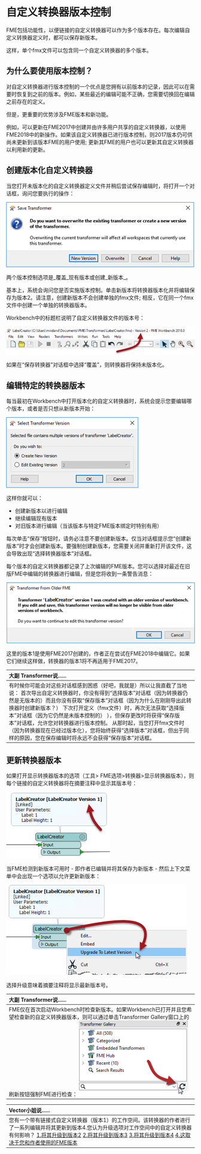 # 自定义转换器版本控制

FME包括功能性，以便链接的自定义转换器可以作为多个版本存在。每次编辑自定义转换器定义时，都可以保存新版本。

这样，单个fmx文件可以包含同一个自定义转换器的多个版本。

## 为什么要使用版本控制？

对自定义转换器进行版本控制的一个优点是您拥有以前版本的记录，因此可以在需要时恢复到之前的版本。例如，某些最近的编辑可能不正确，您需要切换回在编辑之前存在的定义。

但是，更重要的优势涉及FME版本和新功能。

例如，可以更新在FME2017中创建并由许多用户共享的自定义转换器，以使用FME2018中的新操作。如果该自定义转换器已进行版本控制，则2017版本仍可供尚未更新到该版本FME的用户使用; 更新其FME的用户也可以更新其自定义转换器以利用新的更新。

## 创建版本化自定义转换器

当您打开未版本化的自定义转换器定义文件并稍后尝试保存编辑时，将打开一个对话框，询问您要执行的操作：

[![](../.gitbook/assets/img5.041.createnewctversion.png)](https://github.com/safesoftware/FMETraining/blob/Desktop-Advanced-2018/DesktopAdvanced5CustomTransformers/Images/Img5.041.CreateNewCTVersion.png)

两个版本控制选项是_覆盖_现有版本或创建_新版本_。

基本上，系统会询问您是否实施版本控制。单击新版本将转换器版本化并将编辑保存为版本2。请注意，创建新版本不会创建单独的fmx文件; 相反，它在同一个fmx文件中创建一个单独的转换器版本。

Workbench中的标题栏说明了自定义转换器文件的版本号：

[![](../.gitbook/assets/img5.042.newctversionwbheader.png)](https://github.com/safesoftware/FMETraining/blob/Desktop-Advanced-2018/DesktopAdvanced5CustomTransformers/Images/Img5.042.NewCTVersionWBHeader.png)

如果在“保存转换器”对话框中选择“覆盖”，则转换器将保持未版本化。

## 编辑特定的转换器版本

每当最初在Workbench中打开版本化的自定义转换器时，系统会提示您要编辑哪个版本，或者是否只想从新版本开始：

[![](../.gitbook/assets/img5.043.cteditingversionchoice.png)](https://github.com/safesoftware/FMETraining/blob/Desktop-Advanced-2018/DesktopAdvanced5CustomTransformers/Images/Img5.043.CTEditingVersionChoice.png)

这样你就可以：

* 创建新版本以进行编辑
* 继续编辑现有版本
* 对旧版本进行编辑（当该版本与特定FME版本绑定时特别有用）

每次单击“保存”按钮时，请务必注意不要创建新版本。仅当对话框提示您“创建新版本”时才会创建新版本。要强制创建新版本，您需要关闭并重新打开该文件，这会导致出现“选择转换器版本”对话框。

每个版本的自定义转换器都记录了上次编辑的FME版本。您可以选择对最近在旧版FME中编辑的转换器进行编辑，但是您将收到一条警告消息：

[![](../.gitbook/assets/img5.044.cteditingversioninnewerbuild.png)](https://github.com/safesoftware/FMETraining/blob/Desktop-Advanced-2018/DesktopAdvanced5CustomTransformers/Images/Img5.044.CTEditingVersionInNewerBuild.png)

这里的版本1是使用FME2017创建的，作者正在尝试在FME2018中编辑它。如果它们继续这样做，转换器的版本1将不再适用于FME2017。

|  大副 Transformer说...... |
| :--- |
|  有时候你可能会对这些对话框感到困惑（好吧，我就是）所以让我直截了当地说：  首次导出自定义转换器时，你没有得到“选择版本”对话框（因为转换器仍然是无版本的）而且你没有获取“保存版本”对话框（因为为什么在刚刚导出此转换器时创建新版本？）  下次打开定义（fmx文件）时，再次无法获取“选择版本”对话框（因为它仍然是未版本控制的） ），但保存更改时将获得“保存版本”对话框，允许您对转换器进行版本控制。  从那时起，当您打开fmx文件时（因为转换器现在已经过版本化），您将始终获得“选择版本”对话框，但出于同样的原因，您在保存编辑时将永远不会获得“保存版本”对话框。 |

## 更新转换器版本

如果打开显示转换器版本的选项（工具&gt; FME选项&gt;转换器&gt;显示转换器版本），则每个链接的自定义转换器将在摘要注释中显示其版本号：

[![](../.gitbook/assets/img5.045.ctversionsummaryannotation.png)](https://github.com/safesoftware/FMETraining/blob/Desktop-Advanced-2018/DesktopAdvanced5CustomTransformers/Images/Img5.045.CTVersionSummaryAnnotation.png)

当FME检测到新版本可用时 - 即作者已编辑并将其保存为新版本 - 然后上下文菜单中会出现一个选项以允许更新新版本：

[![](../.gitbook/assets/img5.046.ctnewversionavailable.png)](https://github.com/safesoftware/FMETraining/blob/Desktop-Advanced-2018/DesktopAdvanced5CustomTransformers/Images/Img5.046.CTNewVersionAvailable.png)

选择升级意味着摘要注释将显示最新版本号。

|  大副 Transformer说...... |
| :--- |
|  FME仅在首次启动Workbench时检查新版本。如果Workbench已打开并且您希望检查新的自定义转换器版本，则可以通过单击Transformer Gallery窗口上的刷新按钮强制FME进行检查：  [![](../.gitbook/assets/img5.047.transgalleryrefresh.png)](https://github.com/safesoftware/FMETraining/blob/Desktop-Advanced-2018/DesktopAdvanced5CustomTransformers/Images/Img5.047.TransGalleryRefresh.png) |

|  Vector小姐说...... |
| :--- |
|  您有一个带有链接式自定义转换器（版本1）的工作空间。该转换器的作者进行了一系列编辑并将其更新到版本4.您认为升级选项对工作空间中的自定义转换器有何影响？  [1.将其升级到版本2](http://52.73.3.37/fmedatastreaming/Manual/QAResponse2017.fmw?chapter=13&question=6&answer=1&DestDataset_TEXTLINE=C%3A%5CFMEOutput%5CQAResponse.html) [2.将其升级到版本3](http://52.73.3.37/fmedatastreaming/Manual/QAResponse2017.fmw?chapter=13&question=6&answer=2&DestDataset_TEXTLINE=C%3A%5CFMEOutput%5CQAResponse.html) [3.将其升级到版本4](http://52.73.3.37/fmedatastreaming/Manual/QAResponse2017.fmw?chapter=13&question=6&answer=3&DestDataset_TEXTLINE=C%3A%5CFMEOutput%5CQAResponse.html) [4.这取决于您和作者使用的FME版本](http://52.73.3.37/fmedatastreaming/Manual/QAResponse2017.fmw?chapter=13&question=6&answer=4&DestDataset_TEXTLINE=C%3A%5CFMEOutput%5CQAResponse.html) |


